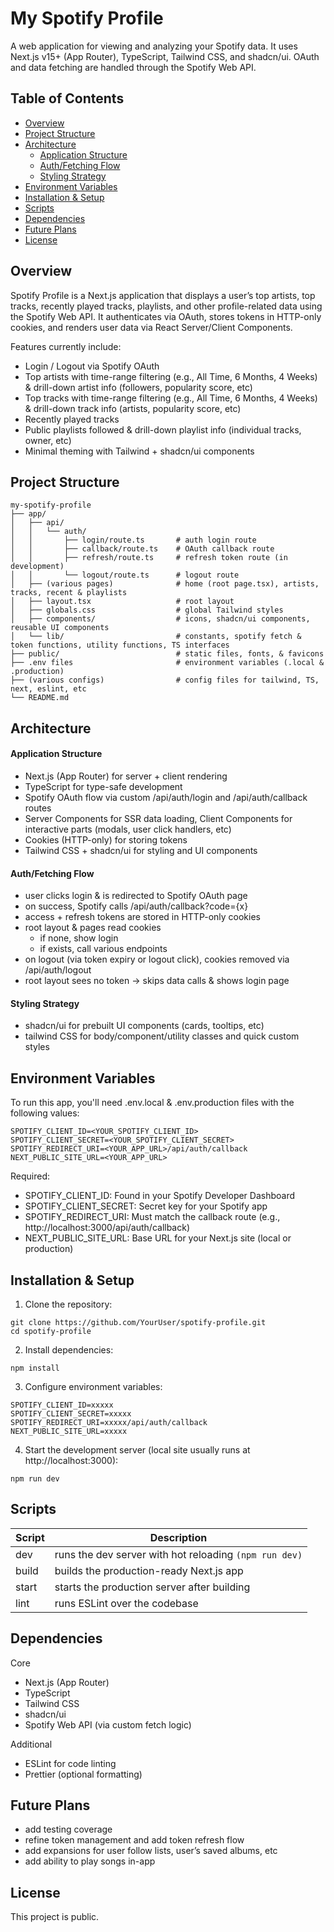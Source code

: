 # My Spotify Profile

A web application for viewing and analyzing your Spotify data. It uses Next.js v15+ (App Router), TypeScript, Tailwind CSS, and shadcn/ui. OAuth and data fetching are handled through the Spotify Web API.

## Table of Contents

-   [Overview](#overview)
-   [Project Structure](#project-structure)
-   [Architecture](#architecture)
    -   [Application Structure](#application-structure)
    -   [Auth/Fetching Flow](#authfetching-flow)
    -   [Styling Strategy](#styling-strategy)
-   [Environment Variables](#environment-variables)
-   [Installation & Setup](#installation--setup)
-   [Scripts](#scripts)
-   [Dependencies](#dependencies)
-   [Future Plans](#future-plans)
-   [License](#license)

## Overview

Spotify Profile is a Next.js application that displays a user’s top artists, top tracks, recently played tracks, playlists, and other profile-related data using the Spotify Web API. It authenticates via OAuth, stores tokens in HTTP-only cookies, and renders user data via React Server/Client Components.

Features currently include:

-   Login / Logout via Spotify OAuth
-   Top artists with time-range filtering (e.g., All Time, 6 Months, 4 Weeks) & drill-down artist info (followers, popularity score, etc)
-   Top tracks with time-range filtering (e.g., All Time, 6 Months, 4 Weeks) & drill-down track info (artists, popularity score, etc)
-   Recently played tracks
-   Public playlists followed & drill-down playlist info (individual tracks, owner, etc)
-   Minimal theming with Tailwind + shadcn/ui components

## Project Structure

```
my-spotify-profile
├── app/
│   ├── api/
│   │   └── auth/
│   │       ├── login/route.ts       # auth login route
│   │       ├── callback/route.ts    # OAuth callback route
│   │       ├── refresh/route.ts     # refresh token route (in development)
│   │       └── logout/route.ts      # logout route
│   ├── (various pages)              # home (root page.tsx), artists, tracks, recent & playlists
│   ├── layout.tsx                   # root layout
│   ├── globals.css                  # global Tailwind styles
│   ├── components/                  # icons, shadcn/ui components, reusable UI components
│   └── lib/                         # constants, spotify fetch & token functions, utility functions, TS interfaces
├── public/                          # static files, fonts, & favicons
├── .env files                       # environment variables (.local & .production)
├── (various configs)                # config files for tailwind, TS, next, eslint, etc
└── README.md
```

## Architecture

#### Application Structure

-   Next.js (App Router) for server + client rendering
-   TypeScript for type-safe development
-   Spotify OAuth flow via custom /api/auth/login and /api/auth/callback routes
-   Server Components for SSR data loading, Client Components for interactive parts (modals, user click handlers, etc)
-   Cookies (HTTP-only) for storing tokens
-   Tailwind CSS + shadcn/ui for styling and UI components

#### Auth/Fetching Flow

-   user clicks login & is redirected to Spotify OAuth page
-   on success, Spotify calls /api/auth/callback?code={x}
-   access + refresh tokens are stored in HTTP-only cookies
-   root layout & pages read cookies
    -   if none, show login
    -   if exists, call various endpoints
-   on logout (via token expiry or logout click), cookies removed via /api/auth/logout
-   root layout sees no token → skips data calls & shows login page

#### Styling Strategy

-   shadcn/ui for prebuilt UI components (cards, tooltips, etc)
-   tailwind CSS for body/component/utility classes and quick custom styles

## Environment Variables

To run this app, you'll need .env.local & .env.production files with the following values:

```
SPOTIFY_CLIENT_ID=<YOUR_SPOTIFY_CLIENT_ID>
SPOTIFY_CLIENT_SECRET=<YOUR_SPOTIFY_CLIENT_SECRET>
SPOTIFY_REDIRECT_URI=<YOUR_APP_URL>/api/auth/callback
NEXT_PUBLIC_SITE_URL=<YOUR_APP_URL>
```

Required:

-   SPOTIFY_CLIENT_ID: Found in your Spotify Developer Dashboard
-   SPOTIFY_CLIENT_SECRET: Secret key for your Spotify app
-   SPOTIFY_REDIRECT_URI: Must match the callback route (e.g., http://localhost:3000/api/auth/callback)
-   NEXT_PUBLIC_SITE_URL: Base URL for your Next.js site (local or production)

## Installation & Setup

1. Clone the repository:

```
git clone https://github.com/YourUser/spotify-profile.git
cd spotify-profile
```

2. Install dependencies:

```
npm install
```

3. Configure environment variables:

```
SPOTIFY_CLIENT_ID=xxxxx
SPOTIFY_CLIENT_SECRET=xxxxx
SPOTIFY_REDIRECT_URI=xxxxx/api/auth/callback
NEXT_PUBLIC_SITE_URL=xxxxx
```

4. Start the development server (local site usually runs at http://localhost:3000):

```
npm run dev
```

## Scripts

| Script | Description                                            |
| ------ | ------------------------------------------------------ |
| dev    | runs the dev server with hot reloading `(npm run dev)` |
| build  | builds the production-ready Next.js app                |
| start  | starts the production server after building            |
| lint   | runs ESLint over the codebase                          |

## Dependencies

Core

-   Next.js (App Router)
-   TypeScript
-   Tailwind CSS
-   shadcn/ui
-   Spotify Web API (via custom fetch logic)

Additional

-   ESLint for code linting
-   Prettier (optional formatting)

## Future Plans

-   add testing coverage
-   refine token management and add token refresh flow
-   add expansions for user follow lists, user’s saved albums, etc
-   add ability to play songs in-app

## License

This project is public.
